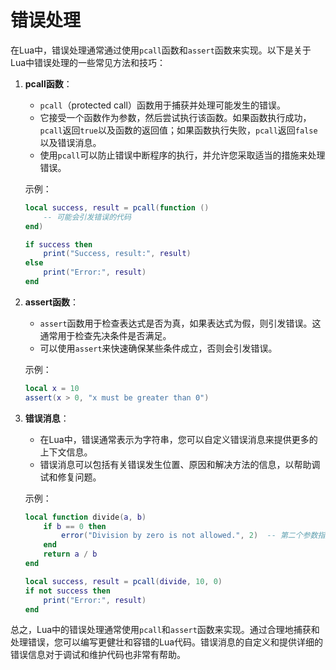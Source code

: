 # 错误处理

在Lua中，错误处理通常通过使用`pcall`函数和`assert`函数来实现。以下是关于Lua中错误处理的一些常见方法和技巧：

1. **pcall函数**：

   - `pcall`（protected call）函数用于捕获并处理可能发生的错误。
   - 它接受一个函数作为参数，然后尝试执行该函数。如果函数执行成功，`pcall`返回`true`以及函数的返回值；如果函数执行失败，`pcall`返回`false`以及错误消息。
   - 使用`pcall`可以防止错误中断程序的执行，并允许您采取适当的措施来处理错误。

   示例：
   ```lua
   local success, result = pcall(function ()
       -- 可能会引发错误的代码
   end)

   if success then
       print("Success, result:", result)
   else
       print("Error:", result)
   end
   ```

2. **assert函数**：

   - `assert`函数用于检查表达式是否为真，如果表达式为假，则引发错误。这通常用于检查先决条件是否满足。
   - 可以使用`assert`来快速确保某些条件成立，否则会引发错误。

   示例：
   ```lua
   local x = 10
   assert(x > 0, "x must be greater than 0")
   ```

3. **错误消息**：

   - 在Lua中，错误通常表示为字符串，您可以自定义错误消息来提供更多的上下文信息。
   - 错误消息可以包括有关错误发生位置、原因和解决方法的信息，以帮助调试和修复问题。

   示例：
   ```lua
   local function divide(a, b)
       if b == 0 then
           error("Division by zero is not allowed.", 2)  -- 第二个参数指定错误发生的调用层级
       end
       return a / b
   end

   local success, result = pcall(divide, 10, 0)
   if not success then
       print("Error:", result)
   end
   ```

总之，Lua中的错误处理通常使用`pcall`和`assert`函数来实现。通过合理地捕获和处理错误，您可以编写更健壮和容错的Lua代码。错误消息的自定义和提供详细的错误信息对于调试和维护代码也非常有帮助。